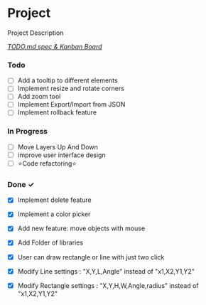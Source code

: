 # Project

Project Description

<em>[TODO.md spec & Kanban Board](https://bit.ly/3fCwKfM)</em>

### Todo

- [ ] Add a tooltip to different elements  
- [ ] Implement resize and rotate corners  
- [ ] Add zoom tool  
- [ ] Implement Export/Import from JSON  
- [ ] Implement rollback feature  

### In Progress

- [ ] Move Layers Up And Down  
- [ ] improve user interface design  
- [ ] ⭐Code refactoring⭐  

### Done ✓

- [x] Implement delete feature  
- [x] Implement a color picker  
- [x] Add new feature: move objects with mouse  
- [x] Add Folder of libraries  
- [x] User can draw rectangle or line with just two click  
- [x] Modify Line settings : "X,Y,L,Angle" instead of "x1,X2,Y1,Y2"  
- [x] Modify Rectangle settings : "X,Y,H,W,Angle,radius" instead of "x1,X2,Y1,Y2"  

